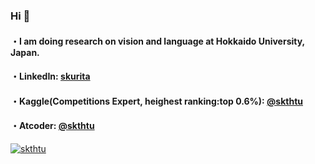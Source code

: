 ### Hi 👋

#### ・I am doing research on vision and language at Hokkaido University, Japan.

#### ・LinkedIn: [skurita](https://jp.linkedin.com/in/skurita)

#### ・Kaggle(Competitions Expert, heighest ranking:top 0.6%): [@skthtu](https://www.kaggle.com/skthtu)  

#### ・Atcoder: [@skthtu](https://atcoder.jp/users/skthtu)  
[![skthtu](https://img.shields.io/endpoint?url=https%3A%2F%2Fatcoder-badges.now.sh%2Fapi%2Fatcoder%2Fjson%2Fskthtu)](https://atcoder.jp/users/skthtu)
